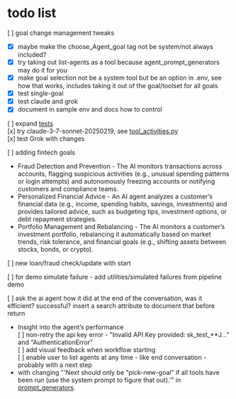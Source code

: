 # todo list
[ ] goal change management tweaks <br />
  - [x] maybe make the choose_Agent_goal tag not be system/not always included? <br />
  - [x] try taking out list-agents as a tool because agent_prompt_generators may do it for you <br />
  - [x] make goal selection not be a system tool but be an option in .env, see how that works, includes taking it out of the goal/toolset for all goals <br />
  - [x] test single-goal <br />
  - [x] test claude and grok<br />
  - [x] document in sample env and docs how to control <br />

[ ] expand [tests](./tests/agent_goal_workflow_test.py)<br />
[x] try claude-3-7-sonnet-20250219, see [tool_activities.py](./activities/tool_activities.py) <br />
[x] test Grok with changes

[ ] adding fintech goals <br />
- Fraud Detection and Prevention - The AI monitors transactions across accounts, flagging suspicious activities (e.g., unusual spending patterns or login attempts) and autonomously freezing accounts or notifying customers and compliance teams.<br />
- Personalized Financial Advice - An AI agent analyzes a customer’s financial data (e.g., income, spending habits, savings, investments) and provides tailored advice, such as budgeting tips, investment options, or debt repayment strategies.<br />
- Portfolio Management and Rebalancing - The AI monitors a customer’s investment portfolio, rebalancing it automatically based on market trends, risk tolerance, and financial goals (e.g., shifting assets between stocks, bonds, or crypto).<br />

[ ] new loan/fraud check/update with start <br />

[ ] for demo simulate failure  - add utilities/simulated failures from pipeline demo <br />

[ ] ask the ai agent how it did at the end of the conversation, was it efficient? successful? insert a search attribute to document that before return <br />
- Insight into the agent’s performance <br />
[ ] non-retry the api key error - "Invalid API Key provided: sk_test_**J..." and "AuthenticationError" <br />
[ ] add visual feedback when workflow starting <br />
[ ] enable user to list agents at any time - like end conversation - probably with a next step<br />
 - with changing "'Next should only be "pick-new-goal" if all tools have been run (use the system prompt to figure that out).'" in [prompt_generators](./prompts/agent_prompt_generators.py).